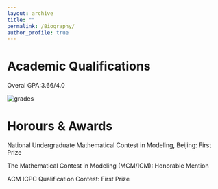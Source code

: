 ```yaml
---
layout: archive
title: ""
permalink: /Biography/
author_profile: true
---
```


Academic Qualifications
======
Overal GPA:3.66/4.0

![grades](https://github.com/dukang4655/dukang4655.github.io/blob/master/images/grades.png)



Horours & Awards
======
National Undergraduate Mathematical Contest in Modeling, Beijing: First Prize

The Mathematical Contest in Modeling (MCM/ICM): Honorable Mention

ACM ICPC Qualification Contest: First Prize
